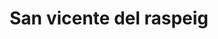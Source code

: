 ---
title: San vicente del raspeig
url: /san-vicente-del-raspeig/
latitude: 38.394
longitude: -0.516
---